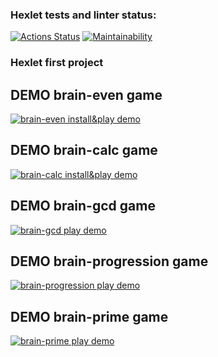 ### Hexlet tests and linter status:
[![Actions Status](https://github.com/feyanax/python-project-49/actions/workflows/hexlet-check.yml/badge.svg)](https://github.com/feyanax/python-project-49/actions)
[![Maintainability](https://api.codeclimate.com/v1/badges/dc427e6ab2f0a140ed0e/maintainability)](https://codeclimate.com/github/feyanax/python-project-49/maintainability)

### Hexlet first project
## DEMO brain-even game
[![brain-even install&play demo](https://asciinema.org/a/xl1ZiHfTuEYQrW6KmVfZBID2V.svg)](https://asciinema.org/a/xl1ZiHfTuEYQrW6KmVfZBID2V?autoplay=1)

## DEMO brain-calc game
[![brain-calc install&play demo](https://asciinema.org/a/8fqurG6SdYPNWEwwkPYXF0mdy.svg)](https://asciinema.org/a/8fqurG6SdYPNWEwwkPYXF0mdy?autoplay=1)

## DEMO brain-gcd game
[![brain-gcd play demo](https://asciinema.org/a/N0xrZaiI15sxGq1HNGGGFFpys.svg)](https://asciinema.org/a/N0xrZaiI15sxGq1HNGGGFFpys?autoplay=1)

## DEMO brain-progression game
[![brain-progression play demo](https://asciinema.org/a/pxA1762tQqovFndS5AYWWg13M.svg)](https://asciinema.org/a/pxA1762tQqovFndS5AYWWg13M?autoplay=1)

## DEMO brain-prime game
[![brain-prime play demo](https://asciinema.org/a/6oEuCB3sb5hquf63zkmZcwuWP.svg)](https://asciinema.org/a/6oEuCB3sb5hquf63zkmZcwuWP?autoplay=1)